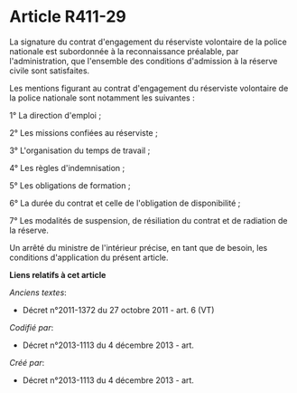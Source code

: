 # Article R411-29

La signature du contrat d'engagement du réserviste volontaire de la police nationale est subordonnée à la reconnaissance
préalable, par l'administration, que l'ensemble des conditions d'admission à la réserve civile sont satisfaites.

Les mentions figurant au contrat d'engagement du réserviste volontaire de la police nationale sont notamment les suivantes :

1° La direction d'emploi ;

2° Les missions confiées au réserviste ;

3° L'organisation du temps de travail ;

4° Les règles d'indemnisation ;

5° Les obligations de formation ;

6° La durée du contrat et celle de l'obligation de disponibilité ;

7° Les modalités de suspension, de résiliation du contrat et de radiation de la réserve.

Un arrêté du ministre de l'intérieur précise, en tant que de besoin, les conditions d'application du présent article.

**Liens relatifs à cet article**

_Anciens textes_:

  - Décret n°2011-1372 du 27 octobre 2011 - art. 6 (VT)

_Codifié par_:

  - Décret n°2013-1113 du 4 décembre 2013 - art.

_Créé par_:

  - Décret n°2013-1113 du 4 décembre 2013 - art.
